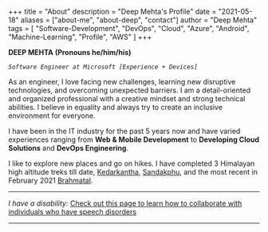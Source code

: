 +++
title = "About"
description = "Deep Mehta's Profile"
date = "2021-05-18"
aliases = ["about-me", "about-deep", "contact"]
author = "Deep Mehta"
tags = [
    "Software-Development",
    "DevOps",
    "Cloud",
    "Azure",
    "Android",
    "Machine-Learning",
    "Profile",
    "AWS"
]
+++

**DEEP MEHTA (Pronouns he/him/his)**

*`Software Engineer at Microsoft [Experience + Devices]`*

As an engineer, I love facing new challenges, learning new disruptive technologies, and overcoming unexpected barriers. I am a detail-oriented and organized professional with a creative mindset and strong technical abilities. I believe in equality and always try to create an inclusive environment for everyone.

I have been in the IT industry for the past 5 years now and have varied experiences ranging from **Web & Mobile Development** to **Developing Cloud Solutions** and **DevOps Engineering**.

I like to explore new places and go on hikes. I have completed 3 Himalayan high altitude treks till date, [Kedarkantha](https://indiahikes.com/kedarkantha-trek/), [Sandakphu](https://indiahikes.com/sandakphu-phalut/), and the most recent in February 2021 [Brahmatal](https://indiahikes.com/brahmatal-trek/).

---

*I have a disability:* [Check out this page to learn how to collaborate with individuals who have speech disorders](https://deepmehta.co.in/posts/collaborate-with-me/)

---
